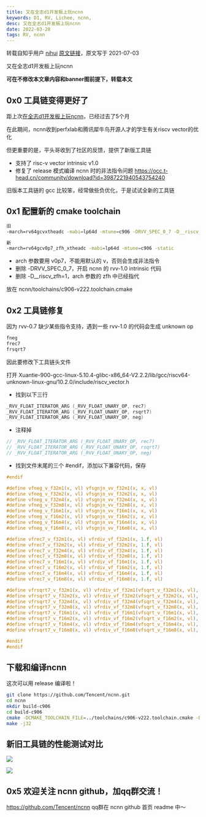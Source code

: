 ```yaml
---
title: 又在全志d1开发板上玩ncnn
keywords: D1, RV, Lichee, ncnn, 
desc: 又在全志d1开发板上玩ncnn
date: 2022-03-28
tags: RV, ncnn
---
```



<!-- more -->

转载自知乎用户 [nihui](https://www.zhihu.com/people/nihui-2) [原文链接](https://zhuanlan.zhihu.com/p/441176926)，原文写于 2021-07-03

又在全志d1开发板上玩ncnn

**可在不修改本文章内容和banner图前提下，转载本文**

## 0x0 工具链变得更好了
距上次[在全志d1开发板上玩ncnn](./D1_ncnn.md)，已经过去了5个月

在此期间，ncnn收到perfxlab和腾讯犀牛鸟开源人才的学生有关riscv vector的优化

但更重要的是，平头哥收到了社区的反馈，提供了新版工具链

- 支持了 risc-v vector intrinsic v1.0
- 修复了 release 模式编译 ncnn 时的非法指令问题
https://occ.t-head.cn/community/download?id=3987221940543754240

旧版本工具链的 gcc 比较笨，经常做些负优化，于是试试全新的工具链

## 0x1 配置新的 cmake toolchain
```bash
旧
-march=rv64gcvxtheadc -mabi=lp64d -mtune=c906 -DRVV_SPEC_0_7 -D__riscv_zfh=1 -static

新
-march=rv64gcv0p7_zfh_xtheadc -mabi=lp64d -mtune=c906 -static
```
- arch 参数要用 v0p7，不能用默认的 v，否则会生成非法指令
- 删除 -DRVV_SPEC_0_7，开启 ncnn 的 rvv-1.0 intrinsic 代码
- 删除 -D__riscv_zfh=1，arch 参数的 zfh 中已经指代

放在 ncnn/toolchains/c906-v222.toolchain.cmake

## 0x2 工具链修复

因为 rvv-0.7 缺少某些指令支持，遇到一些 rvv-1.0 的代码会生成 unknown op
```bash
fneg
frec7
frsqrt7
```
因此要修改下工具链头文件

打开 Xuantie-900-gcc-linux-5.10.4-glibc-x86_64-V2.2.2/lib/gcc/riscv64-unknown-linux-gnu/10.2.0/include/riscv_vector.h

- 找到以下三行
```h
_RVV_FLOAT_ITERATOR_ARG (_RVV_FLOAT_UNARY_OP, rec7)
_RVV_FLOAT_ITERATOR_ARG (_RVV_FLOAT_UNARY_OP, rsqrt7)
_RVV_FLOAT_ITERATOR_ARG (_RVV_FLOAT_UNARY_OP, neg)
```
- 注释掉

```h
// _RVV_FLOAT_ITERATOR_ARG (_RVV_FLOAT_UNARY_OP, rec7)
// _RVV_FLOAT_ITERATOR_ARG (_RVV_FLOAT_UNARY_OP, rsqrt7)
// _RVV_FLOAT_ITERATOR_ARG (_RVV_FLOAT_UNARY_OP, neg)
```

- 找到文件末尾的三个 #endif，添加以下兼容代码，保存

```h
#endif

#define vfneg_v_f32m1(x, vl) vfsgnjn_vv_f32m1(x, x, vl)
#define vfneg_v_f32m2(x, vl) vfsgnjn_vv_f32m2(x, x, vl)
#define vfneg_v_f32m4(x, vl) vfsgnjn_vv_f32m4(x, x, vl)
#define vfneg_v_f32m8(x, vl) vfsgnjn_vv_f32m8(x, x, vl)
#define vfneg_v_f16m1(x, vl) vfsgnjn_vv_f16m1(x, x, vl)
#define vfneg_v_f16m2(x, vl) vfsgnjn_vv_f16m2(x, x, vl)
#define vfneg_v_f16m4(x, vl) vfsgnjn_vv_f16m4(x, x, vl)
#define vfneg_v_f16m8(x, vl) vfsgnjn_vv_f16m8(x, x, vl)

#define vfrec7_v_f32m1(x, vl) vfrdiv_vf_f32m1(x, 1.f, vl)
#define vfrec7_v_f32m2(x, vl) vfrdiv_vf_f32m2(x, 1.f, vl)
#define vfrec7_v_f32m4(x, vl) vfrdiv_vf_f32m4(x, 1.f, vl)
#define vfrec7_v_f32m8(x, vl) vfrdiv_vf_f32m8(x, 1.f, vl)
#define vfrec7_v_f16m1(x, vl) vfrdiv_vf_f16m1(x, 1.f, vl)
#define vfrec7_v_f16m2(x, vl) vfrdiv_vf_f16m2(x, 1.f, vl)
#define vfrec7_v_f16m4(x, vl) vfrdiv_vf_f16m4(x, 1.f, vl)
#define vfrec7_v_f16m8(x, vl) vfrdiv_vf_f16m8(x, 1.f, vl)

#define vfrsqrt7_v_f32m1(x, vl) vfrdiv_vf_f32m1(vfsqrt_v_f32m1(x, vl), 1.f, vl)
#define vfrsqrt7_v_f32m2(x, vl) vfrdiv_vf_f32m2(vfsqrt_v_f32m2(x, vl), 1.f, vl)
#define vfrsqrt7_v_f32m4(x, vl) vfrdiv_vf_f32m4(vfsqrt_v_f32m4(x, vl), 1.f, vl)
#define vfrsqrt7_v_f32m8(x, vl) vfrdiv_vf_f32m8(vfsqrt_v_f32m8(x, vl), 1.f, vl)
#define vfrsqrt7_v_f16m1(x, vl) vfrdiv_vf_f16m1(vfsqrt_v_f16m1(x, vl), 1.f, vl)
#define vfrsqrt7_v_f16m2(x, vl) vfrdiv_vf_f16m2(vfsqrt_v_f16m2(x, vl), 1.f, vl)
#define vfrsqrt7_v_f16m4(x, vl) vfrdiv_vf_f16m4(vfsqrt_v_f16m4(x, vl), 1.f, vl)
#define vfrsqrt7_v_f16m8(x, vl) vfrdiv_vf_f16m8(vfsqrt_v_f16m8(x, vl), 1.f, vl)

#endif
#endif
```

## 下载和编译ncnn
这次可以用 release 编译啦！
```bash
git clone https://github.com/Tencent/ncnn.git
cd ncnn
mkdir build-c906
cd build-c906
cmake -DCMAKE_TOOLCHAIN_FILE=../toolchains/c906-v222.toolchain.cmake -DCMAKE_BUILD_TYPE=release -DNCNN_OPENMP=OFF -DNCNN_THREADS=OFF -DNCNN_RUNTIME_CPU=OFF -DNCNN_RVV=ON -DNCNN_SIMPLEOCV=ON -DNCNN_BUILD_EXAMPLES=ON ..
make -j32
```

## 新旧工具链的性能测试对比
![](./assets/ncnn_new/ncnn_new_001.jpg)

![](./assets/ncnn_new/ncnn_new_002.jpg)

## 0x5 欢迎关注 ncnn github，加qq群交流！
https://github.com/Tencent/ncnn
qq群在 ncnn github 首页 readme 中～